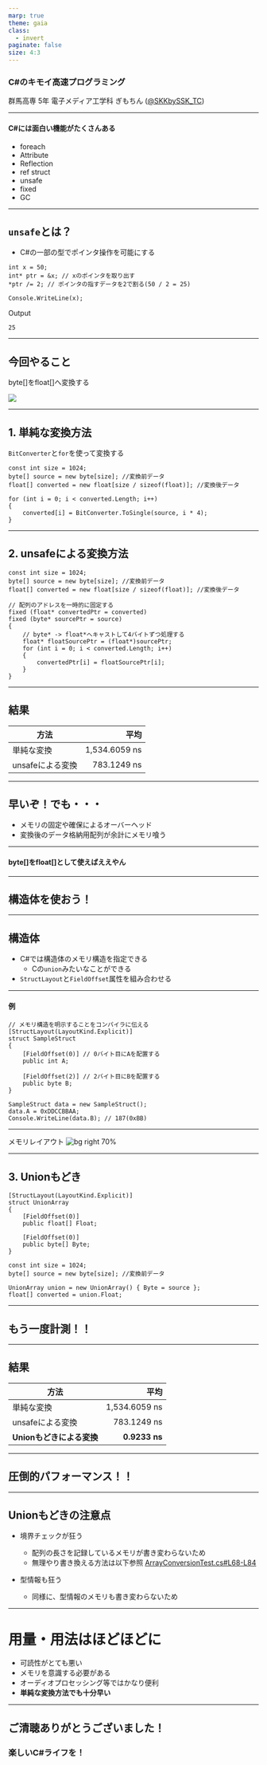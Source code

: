 ```yaml
---
marp: true
theme: gaia
class:
  - invert
paginate: false
size: 4:3
---
```


<!-- _class: lead invert --->

### C#のキモイ高速プログラミング
群馬高専 5年 電子メディア工学科
ぎもちん ([@SKKbySSK_TC](https://twitter.com/SKKbySSK_TC))


---

#### C#には面白い機能がたくさんある
- foreach
- Attribute
- Reflection
- ref struct
- unsafe
- fixed
- GC

---

## `unsafe`とは？
- C#の一部の型でポインタ操作を可能にする
```
int x = 50;
int* ptr = &x; // xのポインタを取り出す
*ptr /= 2; // ポインタの指すデータを2で割る(50 / 2 = 25)

Console.WriteLine(x);
```
Output
```
25
```

---

<!-- _class: lead invert --->
## 今回やること
byte[]をfloat[]へ変換する

![](conversion.png)

---

## 1. 単純な変換方法
`BitConverter`と`for`を使って変換する

```
const int size = 1024;
byte[] source = new byte[size]; //変換前データ
float[] converted = new float[size / sizeof(float)]; //変換後データ

for (int i = 0; i < converted.Length; i++)
{
    converted[i] = BitConverter.ToSingle(source, i * 4);
}
```

---

## 2. unsafeによる変換方法

```
const int size = 1024;
byte[] source = new byte[size]; //変換前データ
float[] converted = new float[size / sizeof(float)]; //変換後データ

// 配列のアドレスを一時的に固定する
fixed (float* convertedPtr = converted)
fixed (byte* sourcePtr = source)
{
    // byte* -> float*へキャストして4バイトずつ処理する
    float* floatSourcePtr = (float*)sourcePtr;
    for (int i = 0; i < converted.Length; i++)
    {
        convertedPtr[i] = floatSourcePtr[i];
    }
}
```

---

<!-- _class: lead invert --->
## 結果
 方法 |          平均 |
------- |---------------:|
 単純な変換 | 1,534.6059 ns |
 unsafeによる変換 |   783.1249 ns |


<!--- _footer: BenchmarkDotNetを使って測定 --->

---

<!-- _class: lead invert --->
## 早いぞ！でも・・・
- メモリの固定や確保によるオーバーヘッド
- 変換後のデータ格納用配列が余計にメモリ喰う

---

<!-- _class: lead invert --->
#### byte[]をfloat[]として使えばええやん

---

<!-- _class: lead invert --->
## 構造体を使おう！

---

<!-- _class: lead invert --->
## 構造体
- C#では構造体のメモリ構造を指定できる
  - Cの`union`みたいなことができる
- `StructLayout`と`FieldOffset`属性を組み合わせる

---

#### 例

```
// メモリ構造を明示することをコンパイラに伝える
[StructLayout(LayoutKind.Explicit)]
struct SampleStruct
{
    [FieldOffset(0)] // 0バイト目にAを配置する
    public int A;

    [FieldOffset(2)] // 2バイト目にBを配置する
    public byte B;
}

SampleStruct data = new SampleStruct();
data.A = 0xDDCCBBAA;
Console.WriteLine(data.B); // 187(0xBB)
```

<!--- _footer: ※エンディアンによっては 204(0xCC) と出る場合もあります --->

---

<!-- _class: lead invert --->
メモリレイアウト
![bg right 70%](sample-struct-layout.png)

---

## 3. Unionもどき

```
[StructLayout(LayoutKind.Explicit)]
struct UnionArray
{
    [FieldOffset(0)]
    public float[] Float;

    [FieldOffset(0)]
    public byte[] Byte;
}

const int size = 1024;
byte[] source = new byte[size]; //変換前データ

UnionArray union = new UnionArray() { Byte = source };
float[] converted = union.Float;
```

---

<!-- _class: lead invert --->
## もう一度計測！！

---

## 結果

<!-- _class: lead invert --->
 方法 |          平均 |
------- |---------------:|
 単純な変換 | 1,534.6059 ns |
 unsafeによる変換 |   783.1249 ns |
  **Unionもどきによる変換** |     **0.9233 ns** |

<!--- _footer: 測定条件は前回と同じ --->

---

<!-- _class: lead invert --->
## 圧倒的パフォーマンス！！

---

## Unionもどきの注意点
- 境界チェックが狂う
  - 配列の長さを記録しているメモリが書き変わらないため
  - 無理やり書き換える方法は以下参照
  [ArrayConversionTest.cs#L68-L84](https://github.com/SKKbySSK/lt-resources/blob/yuru-lt-0.1.0/csharp-wicked-programming/Benchmark/ArrayConversionTest.cs#L68-L84)

- 型情報も狂う
  - 同様に、型情報のメモリも書き変わらないため

---

<!-- _class: lead invert --->
# 用量・用法はほどほどに
- 可読性がとても悪い
- メモリを意識する必要がある
- オーディオプロセッシング等ではかなり便利
- **単純な変換方法でも十分早い**

---

<!-- _class: lead invert --->
## ご清聴ありがとうございました！
### 楽しいC#ライフを！


<!--- 
## 制約
- Managed型のポインタは取れない
  - GCによりアドレスが実行中に変化するため

  | Managed | Unmanaged |
  | --- | --- |
  | class | int, float等 |
  |       | struct |
  |       | enum   |

--->
